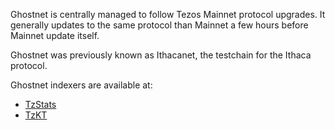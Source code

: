 Ghostnet is centrally managed to follow Tezos Mainnet protocol upgrades. It generally updates to the same protocol than Mainnet a few hours before Mainnet update itself.

Ghostnet was previously known as Ithacanet, the testchain for the Ithaca protocol.

Ghostnet indexers are available at:

* [TzStats](https://ghost.tzstats.com)
* [TzKT](https://ghostnet.tzkt.io)

